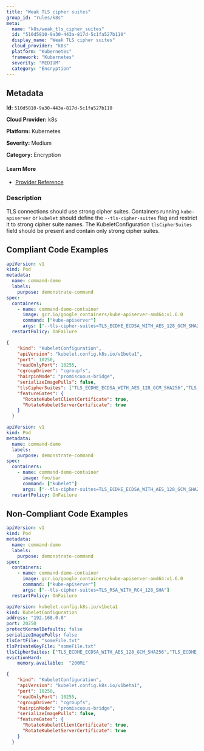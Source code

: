 ```yaml
---
title: "Weak TLS cipher suites"
group_id: "rules/k8s"
meta:
  name: "k8s/weak_tls_cipher_suites"
  id: "510d5810-9a30-443a-817d-5c1fa527b110"
  display_name: "Weak TLS cipher suites"
  cloud_provider: "k8s"
  platform: "Kubernetes"
  framework: "Kubernetes"
  severity: "MEDIUM"
  category: "Encryption"
---
```

## Metadata

**Id:** `510d5810-9a30-443a-817d-5c1fa527b110`

**Cloud Provider:** k8s

**Platform:** Kubernetes

**Severity:** Medium

**Category:** Encryption

#### Learn More

 - [Provider Reference](https://kubernetes.io/docs/reference/command-line-tools-reference/kubelet/)

### Description

 TLS connections should use strong cipher suites. Containers running `kube-apiserver` or `kubelet` should define the `--tls-cipher-suites` flag and restrict it to strong cipher suite names. The KubeletConfiguration `tlsCipherSuites` field should be present and contain only strong cipher suites.


## Compliant Code Examples
```yaml
apiVersion: v1
kind: Pod
metadata:
  name: command-demo
  labels:
    purpose: demonstrate-command
spec:
  containers:
    - name: command-demo-container
      image: gcr.io/google_containers/kube-apiserver-amd64:v1.6.0
      command: ["kube-apiserver"]
      args: ["--tls-cipher-suites=TLS_ECDHE_ECDSA_WITH_AES_128_GCM_SHA256,TLS_ECDHE_RSA_WITH_AES_128_GCM_SHA256"]
  restartPolicy: OnFailure

```

```json
{
    "kind": "KubeletConfiguration",
    "apiVersion": "kubelet.config.k8s.io/v1beta1",
    "port": 10250,
    "readOnlyPort": 10255,
    "cgroupDriver": "cgroupfs",
    "hairpinMode": "promiscuous-bridge",
    "serializeImagePulls": false,
    "tlsCipherSuites": ["TLS_ECDHE_ECDSA_WITH_AES_128_GCM_SHA256","TLS_ECDHE_RSA_WITH_AES_128_GCM_SHA256"],
    "featureGates": {
      "RotateKubeletClientCertificate": true,
      "RotateKubeletServerCertificate": true
    }
  }

```

```yaml
apiVersion: v1
kind: Pod
metadata:
  name: command-demo
  labels:
    purpose: demonstrate-command
spec:
  containers:
    - name: command-demo-container
      image: foo/bar
      command: ["kubelet"]
      args: ["--tls-cipher-suites=TLS_ECDHE_ECDSA_WITH_AES_128_GCM_SHA256,TLS_ECDHE_ECDSA_WITH_AES_128_GCM_SHA256"]
  restartPolicy: OnFailure

```
## Non-Compliant Code Examples
```yaml
apiVersion: v1
kind: Pod
metadata:
  name: command-demo
  labels:
    purpose: demonstrate-command
spec:
  containers:
    - name: command-demo-container
      image: gcr.io/google_containers/kube-apiserver-amd64:v1.6.0
      command: ["kube-apiserver"]
      args: ["--tls-cipher-suites=TLS_RSA_WITH_RC4_128_SHA"]
  restartPolicy: OnFailure

```

```yaml
apiVersion: kubelet.config.k8s.io/v1beta1
kind: KubeletConfiguration
address: "192.168.0.8"
port: 20250
protectKernelDefaults: false
serializeImagePulls: false
tlsCertFile: "someFile.txt"
tlsPrivateKeyFile: "someFile.txt"
tlsCipherSuites: ["TLS_ECDHE_ECDSA_WITH_AES_128_GCM_SHA256","TLS_ECDHE_ECDSA_WITH_AES_128_CBC_SHA256"]
evictionHard:
    memory.available:  "200Mi"

```

```json
{
    "kind": "KubeletConfiguration",
    "apiVersion": "kubelet.config.k8s.io/v1beta1",
    "port": 10250,
    "readOnlyPort": 10255,
    "cgroupDriver": "cgroupfs",
    "hairpinMode": "promiscuous-bridge",
    "serializeImagePulls": false,
    "featureGates": {
      "RotateKubeletClientCertificate": true,
      "RotateKubeletServerCertificate": true
    }
  }

```